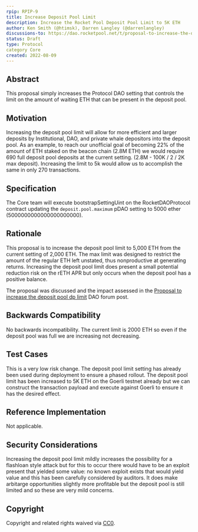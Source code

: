 ```yaml
---
rpip: RPIP-9 
title: Increase Deposit Pool Limit 
description: Increase the Rocket Pool Deposit Pool Limit to 5K ETH
author: Ken Smith (@htimsk), Darren Langley (@darrenlangley)
discussions-to: https://dao.rocketpool.net/t/proposal-to-increase-the-deposit-pool-dp-limit/817
status: Draft
type: Protocol
category Core
created: 2022-08-09
---
```


## Abstract
This proposal simply increases the Protocol DAO setting that controls the limit on the amount of waiting ETH that can be present in the deposit pool.

## Motivation
Increasing the deposit pool limit will allow for more efficient and larger deposits by Institutional, DAO, and private whale depositors into the deposit pool. As an example, to reach our unofficial goal of becoming 22% of the amount of ETH staked on the beacon chain (2.8M ETH) we would require 690 full deposit pool deposits at the current setting. (2.8M - 100K / 2 / 2K max deposit). Increasing the limit to 5k would allow us to accomplish the same in only 270 transactions.

## Specification
The Core team will execute bootstrapSettingUint on the RocketDAOProtocol contract updating the `deposit.pool.maximum` pDAO setting to 5000 ether (5000000000000000000000).   

## Rationale
This proposal is to increase the deposit pool limit to 5,000 ETH from the current setting of 2,000 ETH. The max limit was designed to restrict the amount of the regular ETH left unstated, thus nonproductive at generating returns. Increasing the deposit pool limit does present a small potential reduction risk on the rETH APR but only occurs when the deposit pool has a positive balance.

The proposal was discussed and the impact assessed in the [Proposal to increase the deposit pool dp limit](https://dao.rocketpool.net/t/proposal-to-increase-the-deposit-pool-dp-limit/817) DAO forum post.

## Backwards Compatibility
No backwards incompatibility. The current limit is 2000 ETH so even if the deposit pool was full we are increasing not decreasing.

## Test Cases
This is a very low risk change. The deposit pool limit setting has already been used during deployment to ensure a phased rollout. The deposit pool limit has been increased to 5K ETH on the Goerli testnet already but we can construct the transaction payload and execute against Goerli to ensure it has the desired effect.

## Reference Implementation
Not applicable.

## Security Considerations
Increasing the deposit pool limit mildly increases the possibility for a flashloan style attack but for this to occur there would have to be an exploit present that yielded some value: no known exploit exists that would yield value and this has been carefully considered by auditors. It does make arbitarge opportunities slightly more profitable but the deposit pool is still limited and so these are very mild concerns.  

## Copyright
Copyright and related rights waived via [CC0](https://creativecommons.org/publicdomain/zero/1.0/).
